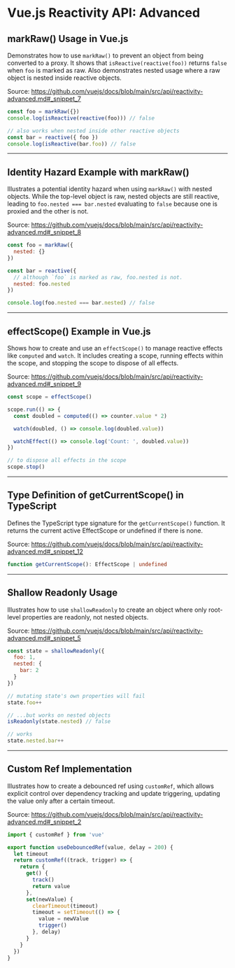 # Vue.js Reactivity API: Advanced

## markRaw() Usage in Vue.js

Demonstrates how to use `markRaw()` to prevent an object from being converted to a proxy. It shows that `isReactive(reactive(foo))` returns `false` when `foo` is marked as raw. Also demonstrates nested usage where a raw object is nested inside reactive objects.

Source: https://github.com/vuejs/docs/blob/main/src/api/reactivity-advanced.md#_snippet_7

```javascript
const foo = markRaw({})
console.log(isReactive(reactive(foo))) // false

// also works when nested inside other reactive objects
const bar = reactive({ foo })
console.log(isReactive(bar.foo)) // false
```

---

## Identity Hazard Example with markRaw()

Illustrates a potential identity hazard when using `markRaw()` with nested objects. While the top-level object is raw, nested objects are still reactive, leading to `foo.nested === bar.nested` evaluating to `false` because one is proxied and the other is not.

Source: https://github.com/vuejs/docs/blob/main/src/api/reactivity-advanced.md#_snippet_8

```javascript
const foo = markRaw({
  nested: {}
})

const bar = reactive({
  // although `foo` is marked as raw, foo.nested is not.
  nested: foo.nested
})

console.log(foo.nested === bar.nested) // false
```

---

## effectScope() Example in Vue.js

Shows how to create and use an `effectScope()` to manage reactive effects like `computed` and `watch`. It includes creating a scope, running effects within the scope, and stopping the scope to dispose of all effects.

Source: https://github.com/vuejs/docs/blob/main/src/api/reactivity-advanced.md#_snippet_9

```javascript
const scope = effectScope()

scope.run(() => {
  const doubled = computed(() => counter.value * 2)

  watch(doubled, () => console.log(doubled.value))

  watchEffect(() => console.log('Count: ', doubled.value))
})

// to dispose all effects in the scope
scope.stop()
```

---

## Type Definition of getCurrentScope() in TypeScript

Defines the TypeScript type signature for the `getCurrentScope()` function. It returns the current active EffectScope or undefined if there is none.

Source: https://github.com/vuejs/docs/blob/main/src/api/reactivity-advanced.md#_snippet_12

```typescript
function getCurrentScope(): EffectScope | undefined
```

---

## Shallow Readonly Usage

Illustrates how to use `shallowReadonly` to create an object where only root-level properties are readonly, not nested objects.

Source: https://github.com/vuejs/docs/blob/main/src/api/reactivity-advanced.md#_snippet_5

```javascript
const state = shallowReadonly({
  foo: 1,
  nested: {
    bar: 2
  }
})

// mutating state's own properties will fail
state.foo++

// ...but works on nested objects
isReadonly(state.nested) // false

// works
state.nested.bar++
```

---

## Custom Ref Implementation

Illustrates how to create a debounced ref using `customRef`, which allows explicit control over dependency tracking and update triggering, updating the value only after a certain timeout.

Source: https://github.com/vuejs/docs/blob/main/src/api/reactivity-advanced.md#_snippet_2

```javascript
import { customRef } from 'vue'

export function useDebouncedRef(value, delay = 200) {
  let timeout
  return customRef((track, trigger) => {
    return {
      get() {
        track()
        return value
      },
      set(newValue) {
        clearTimeout(timeout)
        timeout = setTimeout(() => {
          value = newValue
          trigger()
        }, delay)
      }
    }
  })
}
```

